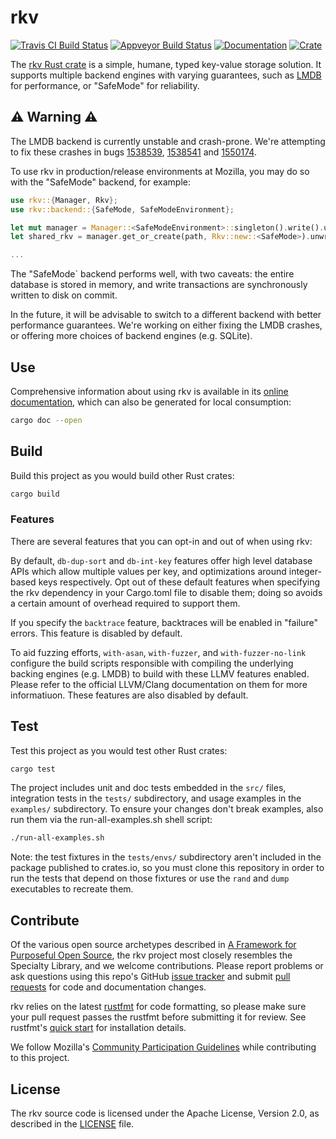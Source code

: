 # rkv

[![Travis CI Build Status](https://travis-ci.org/mozilla/rkv.svg?branch=master)](https://travis-ci.org/mozilla/rkv)
[![Appveyor Build Status](https://ci.appveyor.com/api/projects/status/lk936u5y5bi6qafb/branch/master?svg=true)](https://ci.appveyor.com/project/mykmelez/rkv/branch/master)
[![Documentation](https://docs.rs/rkv/badge.svg)](https://docs.rs/rkv/)
[![Crate](https://img.shields.io/crates/v/rkv.svg)](https://crates.io/crates/rkv)

The [rkv Rust crate](https://crates.io/crates/rkv) is a simple, humane, typed key-value storage solution. It supports multiple backend engines with varying guarantees, such as [LMDB](http://www.lmdb.tech/doc/) for performance, or "SafeMode" for reliability.

## ⚠️ Warning ⚠️

The LMDB backend is currently unstable and crash-prone. We're attempting to fix these crashes in bugs [1538539](https://bugzilla.mozilla.org/show_bug.cgi?id=1538539), [1538541](https://bugzilla.mozilla.org/show_bug.cgi?id=1538541) and [1550174](https://bugzilla.mozilla.org/show_bug.cgi?id=1550174).

To use rkv in production/release environments at Mozilla, you may do so with the "SafeMode" backend, for example:

```rust
use rkv::{Manager, Rkv};
use rkv::backend::{SafeMode, SafeModeEnvironment};

let mut manager = Manager::<SafeModeEnvironment>::singleton().write().unwrap();
let shared_rkv = manager.get_or_create(path, Rkv::new::<SafeMode>).unwrap();

...
```

The "SafeMode` backend performs well, with two caveats: the entire database is stored in memory, and write transactions are synchronously written to disk on commit.

In the future, it will be advisable to switch to a different backend with better performance guarantees. We're working on either fixing the LMDB crashes, or offering more choices of backend engines (e.g. SQLite).

## Use

Comprehensive information about using rkv is available in its [online documentation](https://docs.rs/rkv/), which can also be generated for local consumption:

```sh
cargo doc --open
```

## Build

Build this project as you would build other Rust crates:

```sh
cargo build
```

### Features

There are several features that you can opt-in and out of when using rkv:

By default, `db-dup-sort` and `db-int-key` features offer high level database APIs which allow multiple values per key, and optimizations around integer-based keys respectively. Opt out of these default features when specifying the rkv dependency in your Cargo.toml file to disable them; doing so avoids a certain amount of overhead required to support them.

If you specify the `backtrace` feature, backtraces will be enabled in "failure"
errors. This feature is disabled by default.

To aid fuzzing efforts, `with-asan`, `with-fuzzer`, and `with-fuzzer-no-link` configure the build scripts responsible with compiling the underlying backing engines (e.g. LMDB) to build with these LLMV features enabled. Please refer to the official LLVM/Clang documentation on them for more informatiuon. These features are also disabled by default.

## Test

Test this project as you would test other Rust crates:

```sh
cargo test
```

The project includes unit and doc tests embedded in the `src/` files, integration tests in the `tests/` subdirectory, and usage examples in the `examples/` subdirectory. To ensure your changes don't break examples, also run them via the run-all-examples.sh shell script:

```sh
./run-all-examples.sh
```

Note: the test fixtures in the `tests/envs/` subdirectory aren't included in the package published to crates.io, so you must clone this repository in order to run the tests that depend on those fixtures or use the `rand` and `dump` executables to recreate them.

## Contribute

Of the various open source archetypes described in [A Framework for Purposeful Open Source](https://medium.com/mozilla-open-innovation/whats-your-open-source-strategy-here-are-10-answers-383221b3f9d3), the rkv project most closely resembles the Specialty Library, and we welcome contributions. Please report problems or ask questions using this repo's GitHub [issue tracker](https://github.com/mozilla/rkv/issues) and submit [pull requests](https://github.com/mozilla/rkv/pulls) for code and documentation changes.

rkv relies on the latest [rustfmt](https://github.com/rust-lang-nursery/rustfmt) for code formatting, so please make sure your pull request passes the rustfmt before submitting it for review. See rustfmt's [quick start](https://github.com/rust-lang-nursery/rustfmt#quick-start) for installation details.

We follow Mozilla's [Community Participation Guidelines](https://www.mozilla.org/en-US/about/governance/policies/participation/) while contributing to this project.

## License

The rkv source code is licensed under the Apache License, Version 2.0, as described in the [LICENSE](https://github.com/mozilla/rkv/blob/master/LICENSE) file.
